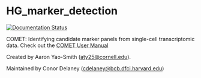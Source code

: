 # HG_marker_detection
[![Documentation Status](https://readthedocs.org/projects/hgmd/badge/?version=latest)](https://hgmd.readthedocs.io/en/latest/?badge=latest)

COMET: Identifying candidate marker panels from single-cell transcriptomic data.
Check out the [COMET User Manual](https://hgmd.readthedocs.io/en/latest/)

Created by Aaron Yao-Smith (aty25@cornell.edu).

Maintained by Conor Delaney (cdelaney@bcb.dfci.harvard.edu)
